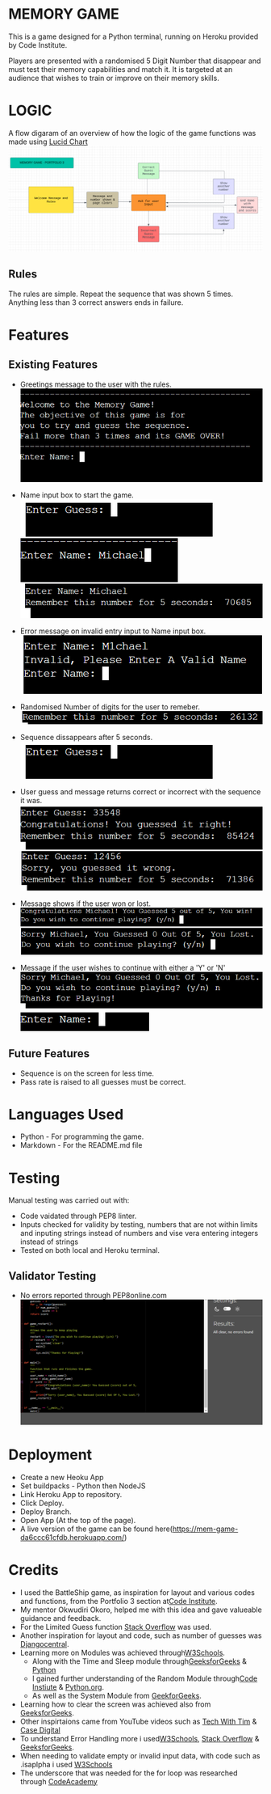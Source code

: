 # MEMORY GAME
This is a game designed for a Python terminal, running on Heroku provided by Code Institute.

Players are presented with a randomised 5 Digit Number that disappear and must test their memory capabilities and match it.
It is targeted at an audience that wishes to train or improve on their memory skills.

# LOGIC

A flow digaram of an overview of how the logic of the game functions was made using [Lucid Chart](https://www.lucidchart.com/pages)
![Diagram](img/pp3_lucid_chart.png)

## Rules
The rules are simple. Repeat the sequence that was shown 5 times. Anything less than 3 correct answers ends in failure.

# Features
## Existing Features
* Greetings message to the user with the rules.
![Greeting Message](img/pp3_welcome_message_rules_name.png)

* Name input box to start the game.
![Name Box](img/pp3_input.png)
![Input Data](img/pp3_input_filled.png)
![Game Accessed](img/pp3_input_access.png)

* Error message on invalid entry input to Name input box.
![Input Name Error](img/pp3_invalid_name.png)

* Randomised Number of digits for the user to remeber.
![Randomised Number](img/pp3_number_to_guess.png)

* Sequence dissappears after 5 seconds.
![Number Input](img/pp3_input.png)

* User guess and message returns correct or incorrect with the sequence it was.
![Correct Guess](img/pp3_correct_guess.png)
![Incorrect Guess](img/pp3_wrong_guess.png)

* Message shows if the user won or lost.
![Winning Message](img/pp3_name_in_message.png)
![Losing Message](img/pp3_losing_message.png)

* Message if the user wishes to continue with either a 'Y' or 'N'
![Not Continuing](img/pp3_no_continue.png)
![Continuing](img/pp3_continuation_input.png)

## Future Features
 * Sequence is on the screen for less time.
 * Pass rate is raised to all guesses must be correct.

# Languages Used
- Python - For programming the game.
- Markdown - For the README.md file

# Testing
Manual testing was carried out with:
* Code vaidated through PEP8 linter.
* Inputs checked for validity by testing, numbers that are not within limits and inputing strings instead of numbers and vise vera entering integers instead of strings
* Tested on both local and Heroku terminal.

## Validator Testing
* No errors reported through PEP8online.com
![PEP8 Results](img/pp3_validator_check.png)

# Deployment
* Create a new Heoku App
* Set buildpacks - Python then NodeJS
* Link Heroku App to repository.
* Click Deploy.
* Deploy Branch.
* Open App (At the top of the page).
* A live version of the game can be found here(https://mem-game-da6ccc61cfdb.herokuapp.com/)

# Credits
* I used the BattleShip game, as inspiration for layout and various codes and functions, from the Portfolio 3 section at[Code Institute](https://learn.codeinstitute.net/courses/course-v1:CodeInstitute+PE_PAGPPF+2021_Q2/courseware/b3378fc1159e43e3b70916fdefdfae51/605f34e006594dc4ae19f5e60ec75e2e/).
* My mentor Okwudiri Okoro, helped me with this idea and gave valueable guidance and feedback.
* For the Limited Guess function [Stack Overflow](https://stackoverflow.com/questions/67260876/guessing-projects-how-to-add-guess-limit-python/) was used.
* Another inspiration for layout and code, such as number of guesses was [Djangocentral](https://djangocentral.com/creating-a-guessing-game-in-python/).
* Learning more on Modules was achieved through[W3Schools](https://www.w3schools.com/python/python_modules.asp/).
    - Along with the Time and Sleep module through[GeeksforGeeks](https://www.geeksforgeeks.org/python-time-module/) & [Python](https://docs.python.org/3/library/datetime.html/)
    - I gained further understanding of the Random Module through[Code Instiute](https://learn.codeinstitute.net/courses/course-v1:CodeInstitute+CPP_06_20+2020_T1/courseware/272f493b4d57445fbd634e7ceca3a98c/4ab3e01af44f4bf2828739c1d0591a45/) & [Python.org](https://docs.python.org/3/library/random.html/).
    - As well as the System Module from [GeekforGeeks](https://www.geeksforgeeks.org/python-sys-module/).
* Learning how to clear the screen was achieved also from [GeeksforGeeks](https://www.geeksforgeeks.org/clear-screen-python/).
* Other inspirtaions came from YouTube videos such as [Tech With Tim](https://www.youtube.com/watch?v=J9RQcF7hhgA/) & [Case Digital](https://www.youtube.com/watch?v=XlZDv2BgTk4/)
* To understand Error Handling more i used[W3Schools](https://www.w3schools.com/python/gloss_python_error_handling.asp/), [Stack Overflow](https://stackoverflow.com/questions/28377995/exception-handling-how-to-handle-invalid-datatype-in-user-input/) & [GeeksforGeeks](https://www.geeksforgeeks.org/python-exception-handling/).
* When needing to validate empty or invalid input data, with code such as .isaplpha i used [W3Schools](https://www.w3schools.com/python/ref_string_isalpha.asp/)
* The underscore that was needed for the for loop was researched through [CodeAcademy](https://discuss.codecademy.com/t/use-of-in-range/602290/)